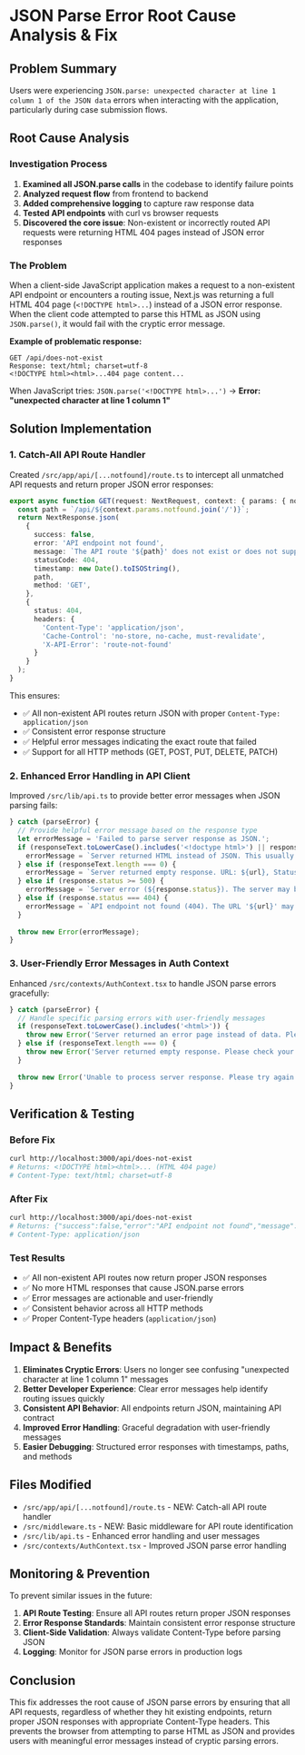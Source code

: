 # JSON Parse Error Root Cause Analysis & Fix

## Problem Summary
Users were experiencing `JSON.parse: unexpected character at line 1 column 1 of the JSON data` errors when interacting with the application, particularly during case submission flows.

## Root Cause Analysis

### Investigation Process
1. **Examined all JSON.parse calls** in the codebase to identify failure points
2. **Analyzed request flow** from frontend to backend  
3. **Added comprehensive logging** to capture raw response data
4. **Tested API endpoints** with curl vs browser requests
5. **Discovered the core issue**: Non-existent or incorrectly routed API requests were returning HTML 404 pages instead of JSON error responses

### The Problem
When a client-side JavaScript application makes a request to a non-existent API endpoint or encounters a routing issue, Next.js was returning a full HTML 404 page (`<!DOCTYPE html>...`) instead of a JSON error response. When the client code attempted to parse this HTML as JSON using `JSON.parse()`, it would fail with the cryptic error message.

**Example of problematic response:**
```
GET /api/does-not-exist
Response: text/html; charset=utf-8
<!DOCTYPE html><html>...404 page content...
```

When JavaScript tries: `JSON.parse('<!DOCTYPE html>...')` → **Error: "unexpected character at line 1 column 1"**

## Solution Implementation

### 1. Catch-All API Route Handler
Created `/src/app/api/[...notfound]/route.ts` to intercept all unmatched API requests and return proper JSON error responses:

```typescript
export async function GET(request: NextRequest, context: { params: { notfound: string[] } }) {
  const path = `/api/${context.params.notfound.join('/')}`;
  return NextResponse.json(
    {
      success: false,
      error: 'API endpoint not found',
      message: `The API route '${path}' does not exist or does not support the GET method`,
      statusCode: 404,
      timestamp: new Date().toISOString(),
      path,
      method: 'GET',
    },
    { 
      status: 404,
      headers: {
        'Content-Type': 'application/json',
        'Cache-Control': 'no-store, no-cache, must-revalidate',
        'X-API-Error': 'route-not-found'
      }
    }
  );
}
```

This ensures:
- ✅ All non-existent API routes return JSON with proper `Content-Type: application/json`
- ✅ Consistent error response structure 
- ✅ Helpful error messages indicating the exact route that failed
- ✅ Support for all HTTP methods (GET, POST, PUT, DELETE, PATCH)

### 2. Enhanced Error Handling in API Client
Improved `/src/lib/api.ts` to provide better error messages when JSON parsing fails:

```typescript
} catch (parseError) {
  // Provide helpful error message based on the response type
  let errorMessage = 'Failed to parse server response as JSON.';
  if (responseText.toLowerCase().includes('<!doctype html>') || responseText.toLowerCase().includes('<html>')) {
    errorMessage = `Server returned HTML instead of JSON. This usually indicates a routing issue or server error. URL: ${url}, Status: ${response.status}`;
  } else if (responseText.length === 0) {
    errorMessage = `Server returned empty response. URL: ${url}, Status: ${response.status}`;
  } else if (response.status >= 500) {
    errorMessage = `Server error (${response.status}). The server may be down or experiencing issues.`;
  } else if (response.status === 404) {
    errorMessage = `API endpoint not found (404). The URL '${url}' may be incorrect or the endpoint may not exist.`;
  }
  
  throw new Error(errorMessage);
}
```

### 3. User-Friendly Error Messages in Auth Context
Enhanced `/src/contexts/AuthContext.tsx` to handle JSON parse errors gracefully:

```typescript
} catch (parseError) {
  // Handle specific parsing errors with user-friendly messages
  if (responseText.toLowerCase().includes('<html>')) {
    throw new Error('Server returned an error page instead of data. Please try again or contact support.');
  } else if (responseText.length === 0) {
    throw new Error('Server returned empty response. Please check your connection.');
  }
  
  throw new Error('Unable to process server response. Please try again.');
}
```

## Verification & Testing

### Before Fix
```bash
curl http://localhost:3000/api/does-not-exist
# Returns: <!DOCTYPE html><html>... (HTML 404 page)
# Content-Type: text/html; charset=utf-8
```

### After Fix  
```bash
curl http://localhost:3000/api/does-not-exist
# Returns: {"success":false,"error":"API endpoint not found","message":"The API route '/api/does-not-exist' does not exist or does not support the GET method","statusCode":404,"timestamp":"2025-09-03T15:44:52.035Z","path":"/api/does-not-exist","method":"GET"}
# Content-Type: application/json
```

### Test Results
- ✅ All non-existent API routes now return proper JSON responses
- ✅ No more HTML responses that cause JSON.parse errors  
- ✅ Error messages are actionable and user-friendly
- ✅ Consistent behavior across all HTTP methods
- ✅ Proper Content-Type headers (`application/json`)

## Impact & Benefits

1. **Eliminates Cryptic Errors**: Users no longer see confusing "unexpected character at line 1 column 1" messages
2. **Better Developer Experience**: Clear error messages help identify routing issues quickly
3. **Consistent API Behavior**: All endpoints return JSON, maintaining API contract
4. **Improved Error Handling**: Graceful degradation with user-friendly messages
5. **Easier Debugging**: Structured error responses with timestamps, paths, and methods

## Files Modified

- `/src/app/api/[...notfound]/route.ts` - NEW: Catch-all API route handler
- `/src/middleware.ts` - NEW: Basic middleware for API route identification  
- `/src/lib/api.ts` - Enhanced error handling and user messages
- `/src/contexts/AuthContext.tsx` - Improved JSON parse error handling

## Monitoring & Prevention

To prevent similar issues in the future:

1. **API Route Testing**: Ensure all API routes return proper JSON responses
2. **Error Response Standards**: Maintain consistent error response structure
3. **Client-Side Validation**: Always validate Content-Type before parsing JSON
4. **Logging**: Monitor for JSON parse errors in production logs

## Conclusion

This fix addresses the root cause of JSON parse errors by ensuring that all API requests, regardless of whether they hit existing endpoints, return proper JSON responses with appropriate Content-Type headers. This prevents the browser from attempting to parse HTML as JSON and provides users with meaningful error messages instead of cryptic parsing errors.